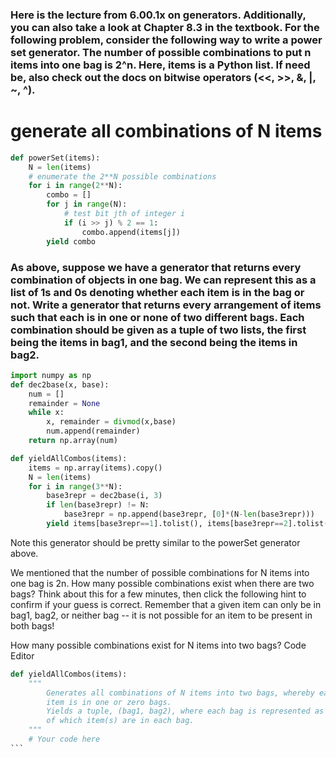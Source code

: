 ### Here is the lecture from 6.00.1x on generators. Additionally, you can also take a look at Chapter 8.3 in the textbook. For the following problem, consider the following way to write a power set generator. The number of possible combinations to put n items into one bag is 2^n. Here, items is a Python list. If need be, also check out the docs on bitwise operators (<<, >>, &, |, ~, ^).

# generate all combinations of N items
```py
def powerSet(items):
    N = len(items)
    # enumerate the 2**N possible combinations
    for i in range(2**N):
        combo = []
        for j in range(N):
            # test bit jth of integer i
            if (i >> j) % 2 == 1:
                combo.append(items[j])
        yield combo
```

### As above, suppose we have a generator that returns every combination of objects in one bag. We can represent this as a list of 1s and 0s denoting whether each item is in the bag or not. Write a generator that returns every arrangement of items such that each is in one or none of two different bags. Each combination should be given as a tuple of two lists, the first being the items in bag1, and the second being the items in bag2.

```py
import numpy as np
def dec2base(x, base):
    num = []
    remainder = None
    while x:
        x, remainder = divmod(x,base)
        num.append(remainder)
    return np.array(num)

def yieldAllCombos(items):
    items = np.array(items).copy()
    N = len(items)
    for i in range(3**N):
        base3repr = dec2base(i, 3)
        if len(base3repr) != N:
            base3repr = np.append(base3repr, [0]*(N-len(base3repr)))
        yield items[base3repr==1].tolist(), items[base3repr==2].tolist()
```
Note this generator should be pretty similar to the powerSet generator above.

We mentioned that the number of possible combinations for N items into one bag is 2n. How many possible combinations exist when there are two bags? Think about this for a few minutes, then click the following hint to confirm if your guess is correct. Remember that a given item can only be in bag1, bag2, or neither bag -- it is not possible for an item to be present in both bags!

How many possible combinations exist for N items into two bags?
Code Editor

```py
def yieldAllCombos(items):
    """
        Generates all combinations of N items into two bags, whereby each 
        item is in one or zero bags.
        Yields a tuple, (bag1, bag2), where each bag is represented as a list 
        of which item(s) are in each bag.
    """
    # Your code here
​```